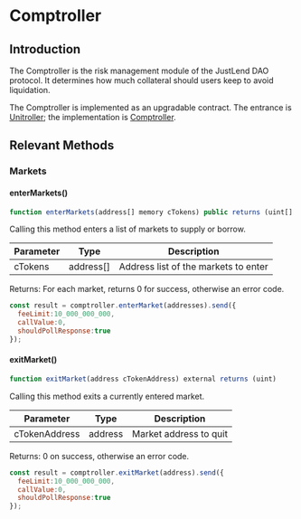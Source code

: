 # Comptroller

## Introduction

The Comptroller is the risk management module of the JustLend DAO protocol. It determines how much collateral should users keep to avoid liquidation.

The Comptroller is implemented as an upgradable contract. The entrance is [Unitroller](https://tronscan.org/#/contract/TGjYzgCyPobsNS9n6WcbdLVR9dH7mWqFx7/code); the implementation is [Comptroller](https://tronscan.org/#/contract/TJZi9eWzCLGBi9tuwvPxnaZTGa2iUpRc8v/code).

## Relevant Methods

### Markets

#### enterMarkets()

```javascript
function enterMarkets(address[] memory cTokens) public returns (uint[] memory)
```

Calling this method enters a list of markets to supply or borrow.

| Parameter | Type       | Description                          |
| --------- | ---------- | ------------------------------------ |
| cTokens   | address\[] | Address list of the markets to enter |

Returns: For each market, returns 0 for success, otherwise an error code.

```javascript
const result = comptroller.enterMarket(addresses).send({
  feeLimit:10_000_000_000,
  callValue:0,
  shouldPollResponse:true
});
```

#### exitMarket()

```javascript
function exitMarket(address cTokenAddress) external returns (uint)
```

Calling this method exits a currently entered market.

| Parameter     | Type    | Description            |
| ------------- | ------- | ---------------------- |
| cTokenAddress | address | Market address to quit |

Returns: 0 on success, otherwise an error code.

```javascript
const result = comptroller.exitMarket(address).send({
  feeLimit:10_000_000_000,
  callValue:0,
  shouldPollResponse:true
});
```
